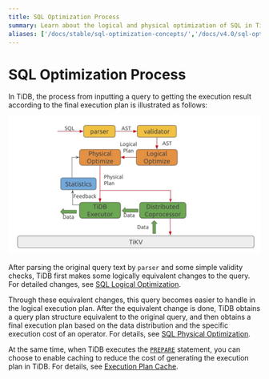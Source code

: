 ```yaml
---
title: SQL Optimization Process
summary: Learn about the logical and physical optimization of SQL in TiDB.
aliases: ['/docs/stable/sql-optimization-concepts/','/docs/v4.0/sql-optimization-concepts/','/docs/stable/reference/performance/sql-optimizer-overview/']
---
```


# SQL Optimization Process

In TiDB, the process from inputting a query to getting the execution result according to the final execution plan is illustrated as follows:

![SQL Optimization Process](/media/sql-optimization.png)

After parsing the original query text by `parser` and some simple validity checks, TiDB first makes some logically equivalent changes to the query. For detailed changes, see [SQL Logical Optimization](/sql-logical-optimization.md).

Through these equivalent changes, this query becomes easier to handle in the logical execution plan. After the equivalent change is done, TiDB obtains a query plan structure equivalent to the original query, and then obtains a final execution plan based on the data distribution and the specific execution cost of an operator. For details, see [SQL Physical Optimization](/sql-physical-optimization.md).

At the same time, when TiDB executes the [`PREPARE`](/sql-statements/sql-statement-prepare.md) statement, you can choose to enable caching to reduce the cost of generating the execution plan in TiDB. For details, see [Execution Plan Cache](/sql-prepare-plan-cache.md).
